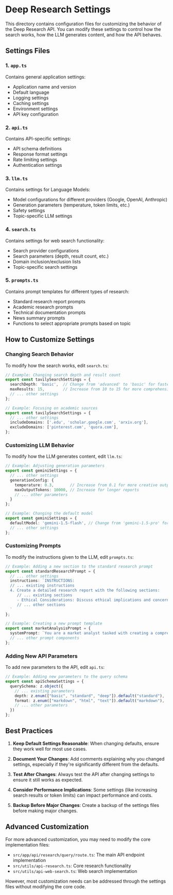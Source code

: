 # Deep Research Settings

This directory contains configuration files for customizing the behavior of the Deep Research API. You can modify these settings to control how the search works, how the LLM generates content, and how the API behaves.

## Settings Files

### 1. `app.ts`

Contains general application settings:
- Application name and version
- Default language
- Logging settings
- Caching settings
- Environment settings
- API key configuration

### 2. `api.ts`

Contains API-specific settings:
- API schema definitions
- Response format settings
- Rate limiting settings
- Authentication settings

### 3. `llm.ts`

Contains settings for Language Models:
- Model configurations for different providers (Google, OpenAI, Anthropic)
- Generation parameters (temperature, token limits, etc.)
- Safety settings
- Topic-specific LLM settings

### 4. `search.ts`

Contains settings for web search functionality:
- Search provider configurations
- Search parameters (depth, result count, etc.)
- Domain inclusion/exclusion lists
- Topic-specific search settings

### 5. `prompts.ts`

Contains prompt templates for different types of research:
- Standard research report prompts
- Academic research prompts
- Technical documentation prompts
- News summary prompts
- Functions to select appropriate prompts based on topic

## How to Customize Settings

### Changing Search Behavior

To modify how the search works, edit `search.ts`:

```typescript
// Example: Changing search depth and result count
export const tavilySearchSettings = {
  searchDepth: 'basic',  // Change from 'advanced' to 'basic' for faster results
  maxResults: 15,        // Increase from 10 to 15 for more comprehensive results
  // ... other settings
};

// Example: Focusing on academic sources
export const tavilySearchSettings = {
  // ... other settings
  includeDomains: ['.edu', 'scholar.google.com', 'arxiv.org'],
  excludeDomains: ['pinterest.com', 'quora.com'],
};
```

### Customizing LLM Behavior

To modify how the LLM generates content, edit `llm.ts`:

```typescript
// Example: Adjusting generation parameters
export const geminiSettings = {
  // ... other settings
  generationConfig: {
    temperature: 0.3,       // Increase from 0.1 for more creative output
    maxOutputTokens: 10000, // Increase for longer reports
    // ... other parameters
  }
};

// Example: Changing the default model
export const geminiSettings = {
  defaultModel: 'gemini-1.5-flash', // Change from 'gemini-1.5-pro' for faster responses
  // ... other settings
};
```

### Customizing Prompts

To modify the instructions given to the LLM, edit `prompts.ts`:

```typescript
// Example: Adding a new section to the standard research prompt
export const standardResearchPrompt = {
  // ... other settings
  instructions: `INSTRUCTIONS:
  // ... existing instructions
  4. Create a detailed research report with the following sections:
     // ... existing sections
     - Ethical Considerations: Discuss ethical implications and concerns
     // ... other sections
  `
};

// Example: Creating a new prompt template
export const marketAnalysisPrompt = {
  systemPrompt: `You are a market analyst tasked with creating a comprehensive market analysis report.`,
  // ... other prompt components
};
```

### Adding New API Parameters

To add new parameters to the API, edit `api.ts`:

```typescript
// Example: Adding new parameters to the query schema
export const apiSchemaSettings = {
  querySchema: z.object({
    // ... existing parameters
    depth: z.enum(["basic", "standard", "deep"]).default("standard"),
    format: z.enum(["markdown", "html", "text"]).default("markdown"),
    // ... other parameters
  })
};
```

## Best Practices

1. **Keep Default Settings Reasonable**: When changing defaults, ensure they work well for most use cases.

2. **Document Your Changes**: Add comments explaining why you changed settings, especially if they're significantly different from the defaults.

3. **Test After Changes**: Always test the API after changing settings to ensure it still works as expected.

4. **Consider Performance Implications**: Some settings (like increasing search results or token limits) can impact performance and costs.

5. **Backup Before Major Changes**: Create a backup of the settings files before making major changes.

## Advanced Customization

For more advanced customization, you may need to modify the core implementation files:

- `src/app/api/research/query/route.ts`: The main API endpoint implementation
- `src/utils/api-research.ts`: Core research functionality
- `src/utils/api-web-search.ts`: Web search implementation

However, most customization needs can be addressed through the settings files without modifying the core code.
